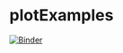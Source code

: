 # plotExamples

[![Binder](http://mybinder.org/badge.svg)](http://mybinder.org/repo/mkarakoc/plotExamples)

